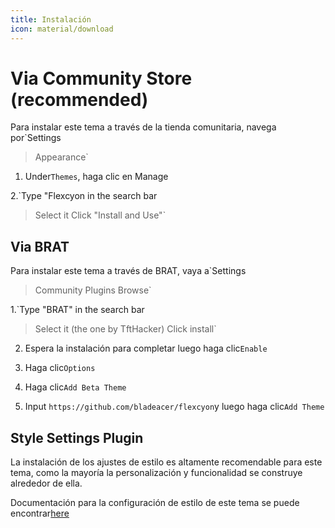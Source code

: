 ```yaml
---
title: Instalación
icon: material/download
---
```


# Via Community Store (recommended)

Para instalar este tema a través de la tienda comunitaria, navega por`Settings

> Appearance`

1. Under`Themes`, haga clic en Manage

2.`Type "Flexcyon in the search bar

> Select it
> Click "Install and Use"`

## Via BRAT

Para instalar este tema a través de BRAT, vaya a`Settings

> Community Plugins
> Browse`

1.`Type "BRAT" in the search bar

> Select it (the one by TftHacker)
> Click install`

2. Espera la instalación para completar luego haga clic`Enable`

3. Haga clic`Options`

4. Haga clic`Add Beta Theme`

5. Input `https://github.com/bladeacer/flexcyon`y luego haga clic`Add Theme`

## Style Settings Plugin

La instalación de los ajustes de estilo es altamente recomendable para este tema, como la mayoría
la personalización y funcionalidad se construye alrededor de ella.

Documentación para la configuración de estilo de este tema se puede encontrar[here](../Styling/Style-Settings/index.md)
